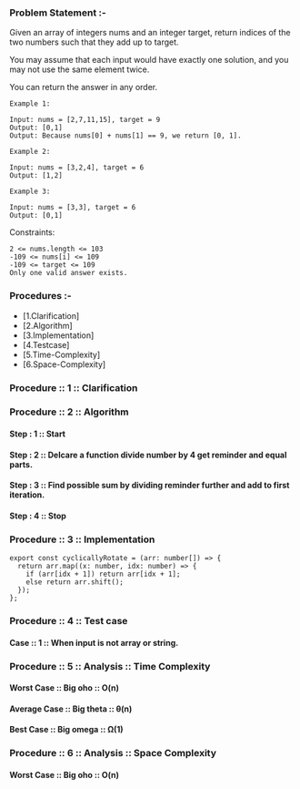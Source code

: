 ### Problem Statement :-

Given an array of integers nums and an integer target, return indices of the two numbers such that they add up to target.

You may assume that each input would have exactly one solution, and you may not use the same element twice.

You can return the answer in any order.

```
Example 1:

Input: nums = [2,7,11,15], target = 9
Output: [0,1]
Output: Because nums[0] + nums[1] == 9, we return [0, 1].

Example 2:

Input: nums = [3,2,4], target = 6
Output: [1,2]

Example 3:

Input: nums = [3,3], target = 6
Output: [0,1]
```

Constraints:

```
2 <= nums.length <= 103
-109 <= nums[i] <= 109
-109 <= target <= 109
Only one valid answer exists.
```

### Procedures :-

- [1.Clarification]
- [2.Algorithm]
- [3.Implementation]
- [4.Testcase]
- [5.Time-Complexity]
- [6.Space-Complexity]

### Procedure :: 1 :: Clarification

### Procedure :: 2 :: Algorithm

#### Step : 1 :: Start

#### Step : 2 :: Delcare a function divide number by 4 get reminder and equal parts.

#### Step : 3 :: Find possible sum by dividing reminder further and add to first iteration.

#### Step : 4 :: Stop

### Procedure :: 3 :: Implementation

```
export const cyclicallyRotate = (arr: number[]) => {
  return arr.map((x: number, idx: number) => {
    if (arr[idx + 1]) return arr[idx + 1];
    else return arr.shift();
  });
};

```

### Procedure :: 4 :: Test case

#### Case :: 1 :: When input is not array or string.

### Procedure :: 5 :: Analysis :: Time Complexity

#### Worst Case :: Big oho :: O(n)

#### Average Case :: Big theta :: θ(n)

#### Best Case :: Big omega :: Ω(1)

### Procedure :: 6 :: Analysis :: Space Complexity

#### Worst Case :: Big oho :: O(n)
